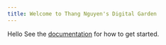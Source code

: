 ```yaml
---
title: Welcome to Thang Nguyen's Digital Garden
---
```


Hello
See the [documentation](https://quartz.jzhao.xyz) for how to get started.
